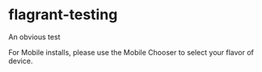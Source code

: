 # flagrant-testing
An obvious test

For Mobile installs, please use the Mobile Chooser to select your flavor of device.
